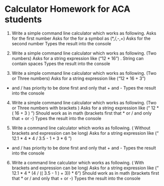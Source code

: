 <h1>Calculator Homework for ACA students</h1>

1. Write a simple command line calculator which works as following.
Asks for the first number
Asks for the for a symbol as (*,/,-,+)
Asks for the second number 
Types the result into the console 

2. Write a simple command line calculator which works as following. 
(Two numbers)
Asks for a string expression like (“12 * 16”) . String can contain spaces
Types the result into the console

3.  Write a simple command line calculator which works as following.
	(Two or Three numbers)
Asks for a string expression like (“12 * 16 + 3”) 
* and / has priority to be done first and only that + and -
Types the result into the console

4. Write a simple command line calculator which works as following.
	(Two or Three numbers with brackets )
Asks for a string expression like (“ 12 * ( 16 + 3 ) ”) 
Should work as in math (brackets first that * or / and only that + or -)
Types the result into the console

5. Write a command line calculator which works as following.
	( Without brackets and expression can be long)
Asks for a string expression like (“ 12.1 * 4 * 4 / 3.5 - 1 + 3 * 6 ”) 
* and / has priority to be done first and only that + and -
Types the result into the console

6. Write a command line calculator which works as following.
	( With brackets and expression can be long)
Asks for a string expression like (“ 12.1 * 4 * (4 / (( 3.5 - 1 ) + 3)) * 6“) 
Should work as in math (brackets first that * or / and only that + or -)
Types the result into the console

	
